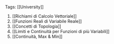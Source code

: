 Tags: [[University]]
1. [[Richiami di Calcolo Vettoriale]] 
2. [[Funzioni Reali di Variabile Reale]]
3. [[Concetti di Topologia]] 
4. [[Limiti e Continuità per Funzioni di più Variabili]]
5. [[Continuità, Max & Min]]
